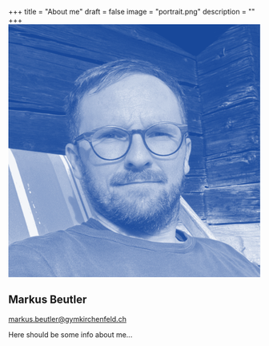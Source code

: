 +++
title = "About me"
draft = false
image = "portrait.png"
description = ""
+++
![](portrait.png)

## Markus Beutler

markus.beutler@gymkirchenfeld.ch

Here should be some info about me...